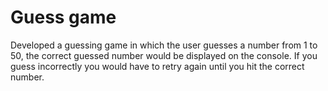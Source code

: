 # Guess game 

Developed a guessing game in which the user guesses a number from 1 to 50, the correct guessed number would be displayed on the console. If you guess incorrectly you would have to retry again until you hit the correct number.
